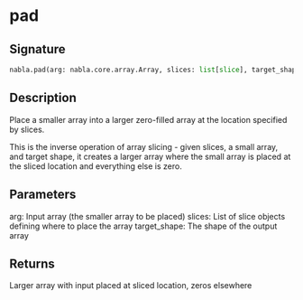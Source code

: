 # pad

## Signature

```python
nabla.pad(arg: nabla.core.array.Array, slices: list[slice], target_shape: tuple[int, ...]) -> nabla.core.array.Array
```

## Description

Place a smaller array into a larger zero-filled array at the location specified by slices.

This is the inverse operation of array slicing - given slices, a small array, and target shape,
it creates a larger array where the small array is placed at the sliced location
and everything else is zero.

Parameters
----------
arg: Input array (the smaller array to be placed)
slices: List of slice objects defining where to place the array
target_shape: The shape of the output array

Returns
-------
Larger array with input placed at sliced location, zeros elsewhere

